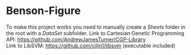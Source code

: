 # Benson-Figure
To make this project works you need to manually create a *Sheets* folder in the root with a *DataSet* subfolder.
Link to Cartesian Genetic Programming API: https://github.com/AndrewJamesTurner/CGP-Library  
Link to LibSVM: https://github.com/cjlin1/libsvm (executable included)
